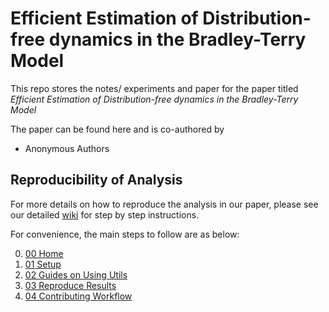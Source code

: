 # Efficient Estimation of Distribution-free dynamics in the Bradley-Terry Model

This repo stores the notes/ experiments and paper for
the paper titled _Efficient Estimation of Distribution-free dynamics in the Bradley-Terry Model_

The paper can be found here and is co-authored by
  - Anonymous Authors

## Reproducibility of Analysis

For more details on how to reproduce the analysis in our paper, 
please see our detailed [wiki](https://github.com/shamindras/bradley-terry-convexopt/wiki/%5B00%5D-Home)
for step by step instructions. 

For convenience, the main steps to follow are as below:

0. [00 Home](https://github.com/shamindras/bradley-terry-convexopt/wiki/%5B00%5D-Home)
1. [01 Setup](https://github.com/shamindras/bradley-terry-convexopt/wiki/%5B01%5D-Setup)
2. [02 Guides on Using Utils](https://github.com/shamindras/bradley-terry-convexopt/wiki/%5B02%5D-Guides-on-Using-Utils)
3. [03 Reproduce Results](https://github.com/shamindras/bradley-terry-convexopt/wiki/%5B03%5D-Reproduce-Results)
4. [04 Contributing Workflow](https://github.com/shamindras/bradley-terry-convexopt/wiki/%5B04%5D-Contributing-Workflow)
